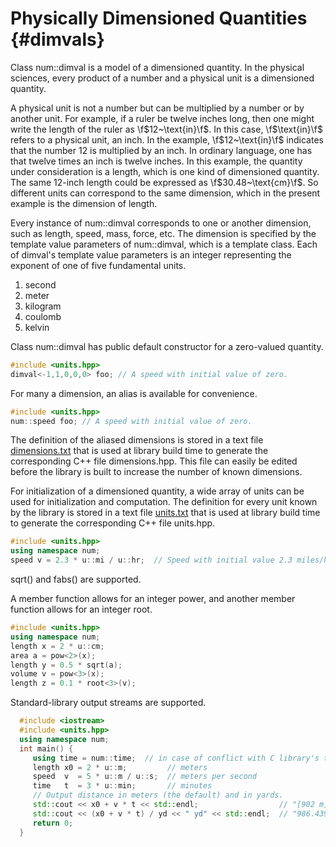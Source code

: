 
# Physically Dimensioned Quantities {#dimvals}

Class num::dimval is a model of a dimensioned quantity.  In the physical
sciences, every product of a number and a physical unit is a dimensioned
quantity.

A physical unit is not a number but can be multiplied by a number or by another
unit.  For example, if a ruler be twelve inches long, then one might write the
length of the ruler as \f$12~\text{in}\f$.  In this case, \f$\text{in}\f$
refers to a physical unit, an inch.  In the example, \f$12~\text{in}\f$
indicates that the number 12 is multiplied by an inch.  In ordinary language,
one has that twelve times an inch is twelve inches.  In this example, the
quantity under consideration is a length, which is one kind of dimensioned
quantity.  The same 12-inch length could be expressed as \f$30.48~\text{cm}\f$.
So different units can correspond to the same dimension, which in the present
example is the dimension of length.

Every instance of num::dimval corresponds to one or another dimension, such as
length, speed, mass, force, etc.  The dimension is specified by the template
value parameters of num::dimval, which is a template class.  Each of dimval's
template value parameters is an integer representing the exponent of one of
five fundamental units.

1. second
2. meter
3. kilogram
4. coulomb
5. kelvin

Class num::dimval has public default constructor for a zero-valued quantity.
```cpp
#include <units.hpp>
dimval<-1,1,0,0,0> foo; // A speed with initial value of zero.
```

For many a dimension, an alias is available for convenience.
```cpp
#include <units.hpp>
num::speed foo; // A speed with initial value of zero.
```

The definition of the aliased dimensions is stored in a text file
[dimensions.txt](https://github.com/tevaughan/numeric/blob/master/src/dimensions.txt)
that is used at library build time to generate the corresponding C++ file
dimensions.hpp.  This file can easily be edited before the library is built to
increase the number of known dimensions.

For initialization of a dimensioned quantity, a wide array of units can be used
for initialization and computation.  The definition for every unit known by the
library is stored in a text file
[units.txt](https://github.com/tevaughan/numeric/blob/master/src/dimensions.txt)
that is used at library build time to generate the corresponding C++ file
units.hpp.
```cpp
#include <units.hpp>
using namespace num;
speed v = 2.3 * u::mi / u::hr;  // Speed with initial value 2.3 miles/hour.
```

sqrt() and fabs() are supported.

A member function allows for an integer power, and another member function
allows for an integer root.
```cpp
#include <units.hpp>
using namespace num;
length x = 2 * u::cm;
area a = pow<2>(x);
length y = 0.5 * sqrt(a);
volume v = pow<3>(x);
length z = 0.1 * root<3>(v);
```

Standard-library output streams are supported.
```cpp
  #include <iostream>
  #include <units.hpp>
  using namespace num;
  int main() {
     using time = num::time;  // in case of conflict with C library's time()
     length x0 = 2 * u::m;         // meters
     speed  v  = 5 * u::m / u::s;  // meters per second
     time   t  = 3 * u::min;       // minutes
     // Output distance in meters (the default) and in yards.
     std::cout << x0 + v * t << std::endl;                  // "[902 m]"
     std::cout << (x0 + v * t) / yd << " yd" << std::endl;  // "986.439 yd"
     return 0;
  }
```

